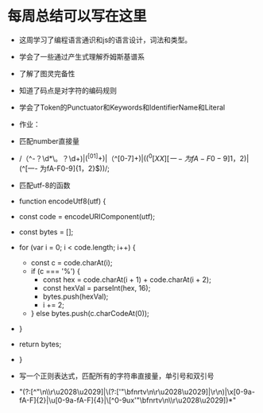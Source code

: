 # 每周总结可以写在这里
- 这周学习了编程语言通识和js的语言设计，词法和类型。
- 学会了一些通过产生式理解乔姆斯基谱系
- 了解了图灵完备性
- 知道了码点是对字符的编码规则
- 学会了Token的Punctuator和Keywords和IdentifierName和Literal   


- 作业：
- 匹配number直接量
- /（^-？\d*\。？\d+$)|(^[01]+$)|（^[0-7]+$)|((^0[XX][一-为fA-F0-9]{1，2}$)|(^[一- 为fA-F0-9]{1，2}$))/;
- 匹配utf-8的函数
- function encodeUtf8(utf) {
- const code = encodeURIComponent(utf);
- const bytes = [];
- for (var i = 0; i < code.length; i++) {
  - const c = code.charAt(i);
  - if (c === '%') {
    - const hex = code.charAt(i + 1) + code.charAt(i + 2);
    - const hexVal = parseInt(hex, 16);
    - bytes.push(hexVal);
    - i += 2;
  - } else bytes.push(c.charCodeAt(0));
- }
- return bytes;
- }
- 写一个正则表达式，匹配所有的字符串直接量，单引号和双引号
- "(?:[^"\n\\\r\u2028\u2029]|\\(?:['"\\bfnrtv\n\r\u2028\u2029]|\r\n)|\\x[0-9a-fA-F]{2}|\\u[0-9a-fA-F]{4}|\\[^0-9ux'"\\bfnrtv\n\\\r\u2028\u2029])*"

